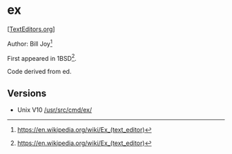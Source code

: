 # ex

[[TextEditors.org](https://texteditors.org/cgi-bin/wiki.pl?Ex)]

Author: Bill Joy[^wikipedia]

First appeared in 1BSD[^wikipedia].

Code derived from ed.

## Versions

- Unix V10 [/usr/src/cmd/ex/](https://www.tuhs.org/cgi-bin/utree.pl?file=V10/cmd/ex)

[^wikipedia]: https://en.wikipedia.org/wiki/Ex_(text_editor)
